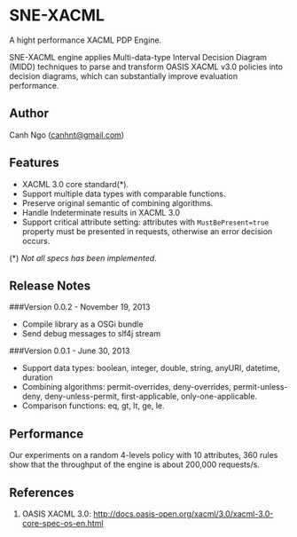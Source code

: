 SNE-XACML
=========
A hight performance XACML PDP Engine.

SNE-XACML engine applies Multi-data-type Interval Decision Diagram (MIDD) techniques to parse and transform OASIS XACML v3.0 policies into decision diagrams, which can substantially improve evaluation performance.

Author
------
Canh Ngo (<canhnt@gmail.com>)

Features
------
* XACML 3.0 core standard(*).
* Support multiple data types with comparable functions.
* Preserve original semantic of combining algorithms.
* Handle Indeterminate results in XACML 3.0
* Support critical attribute setting: attributes with `MustBePresent=true` property must be presented in requests, otherwise an error decision occurs. 

(\*) *Not all specs has been implemented*.

Release Notes
-------------
###Version 0.0.2 - November 19, 2013
* Compile library as a OSGi bundle
* Send debug messages to slf4j stream

###Version 0.0.1 - June 30, 2013

* Support data types: boolean, integer, double, string, anyURI, datetime, duration
* Combining algorithms: permit-overrides, deny-overrides, permit-unless-deny, deny-unless-permit, first-applicable, only-one-applicable.
* Comparison functions: eq, gt, lt, ge, le. 

Performance
-----------

Our experiments on a random 4-levels policy with 10 attributes, 360 rules show that the throughput of the engine is about 200,000 requests/s. 

References
----------
1. OASIS XACML 3.0: <http://docs.oasis-open.org/xacml/3.0/xacml-3.0-core-spec-os-en.html>
